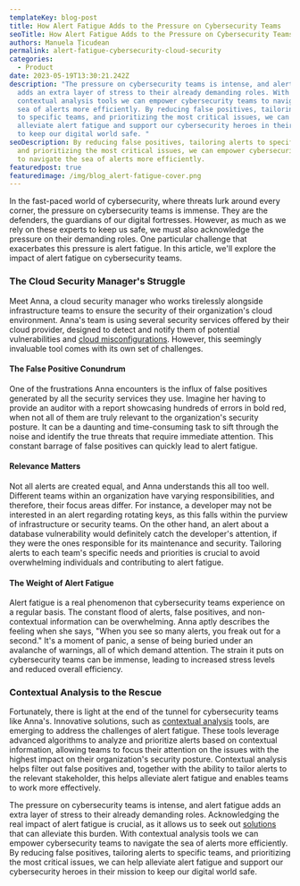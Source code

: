 ```yaml
---
templateKey: blog-post
title: How Alert Fatigue Adds to the Pressure on Cybersecurity Teams
seoTitle: How Alert Fatigue Adds to the Pressure on Cybersecurity Teams
authors: Manuela Țicudean
permalink: alert-fatigue-cybersecurity-cloud-security
categories:
  - Product
date: 2023-05-19T13:30:21.242Z
description: "The pressure on cybersecurity teams is intense, and alert fatigue
  adds an extra layer of stress to their already demanding roles. With
  contextual analysis tools we can empower cybersecurity teams to navigate the
  sea of alerts more efficiently. By reducing false positives, tailoring alerts
  to specific teams, and prioritizing the most critical issues, we can help
  alleviate alert fatigue and support our cybersecurity heroes in their mission
  to keep our digital world safe. "
seoDescription: By reducing false positives, tailoring alerts to specific teams,
  and prioritizing the most critical issues, we can empower cybersecurity teams
  to navigate the sea of alerts more efficiently.
featuredpost: true
featuredimage: /img/blog_alert-fatigue-cover.png
---
```

In the fast-paced world of cybersecurity, where threats lurk around every corner, the pressure on cybersecurity teams is immense. They are the defenders, the guardians of our digital fortresses. However, as much as we rely on these experts to keep us safe, we must also acknowledge the pressure on their demanding roles. One particular challenge that exacerbates this pressure is alert fatigue. In this article, we'll explore the impact of alert fatigue on cybersecurity teams. 

### The Cloud Security Manager's Struggle 

Meet Anna, a cloud security manager who works tirelessly alongside infrastructure teams to ensure the security of their organization's cloud environment. Anna's team is using several security services offered by their cloud provider, designed to detect and notify them of potential vulnerabilities and [cloud misconfigurations](https://cyscale.com/use-cases/cloud-misconfigurations/). However, this seemingly invaluable tool comes with its own set of challenges. 

#### The False Positive Conundrum  

One of the frustrations Anna encounters is the influx of false positives generated by all the security services they use. Imagine her having to provide an auditor with a report showcasing hundreds of errors in bold red, when not all of them are truly relevant to the organization's security posture. It can be a daunting and time-consuming task to sift through the noise and identify the true threats that require immediate attention. This constant barrage of false positives can quickly lead to alert fatigue. 

#### Relevance Matters 

Not all alerts are created equal, and Anna understands this all too well. Different teams within an organization have varying responsibilities, and therefore, their focus areas differ. For instance, a developer may not be interested in an alert regarding rotating keys, as this falls within the purview of infrastructure or security teams. On the other hand, an alert about a database vulnerability would definitely catch the developer's attention, if they were the ones responsible for its maintenance and security. Tailoring alerts to each team's specific needs and priorities is crucial to avoid overwhelming individuals and contributing to alert fatigue. 

#### The Weight of Alert Fatigue  

Alert fatigue is a real phenomenon that cybersecurity teams experience on a regular basis. The constant flood of alerts, false positives, and non-contextual information can be overwhelming. Anna aptly describes the feeling when she says, "When you see so many alerts, you freak out for a second." It's a moment of panic, a sense of being buried under an avalanche of warnings, all of which demand attention. The strain it puts on cybersecurity teams can be immense, leading to increased stress levels and reduced overall efficiency. 

### Contextual Analysis to the Rescue 

Fortunately, there is light at the end of the tunnel for cybersecurity teams like Anna's. Innovative solutions, such as [contextual analysis](https://cyscale.com/products/security-knowledge-graph/) tools, are emerging to address the challenges of alert fatigue. These tools leverage advanced algorithms to analyze and prioritize alerts based on contextual information, allowing teams to focus their attention on the issues with the highest impact on their organization's security posture. Contextual analysis helps filter out false positives and, together with the ability to tailor alerts to the relevant stakeholder, this helps alleviate alert fatigue and enables teams to work more effectively. 

The pressure on cybersecurity teams is intense, and alert fatigue adds an extra layer of stress to their already demanding roles. Acknowledging the real impact of alert fatigue is crucial, as it allows us to seek out [solutions](https://cyscale.com/) that can alleviate this burden. With contextual analysis tools we can empower cybersecurity teams to navigate the sea of alerts more efficiently. By reducing false positives, tailoring alerts to specific teams, and prioritizing the most critical issues, we can help alleviate alert fatigue and support our cybersecurity heroes in their mission to keep our digital world safe.